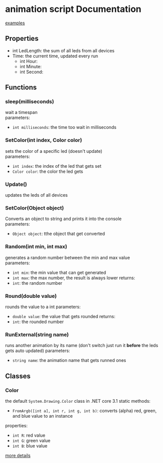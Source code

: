 # animation script Documentation

[examples](https://github.com/yannikHoeflich/LedAnimations/tree/master/InstallationScripts)

## Properties
- int LedLength: the sum of all leds from all devices
- Time: the current time, updated every run
  - int Hour: 
  - int Minute: 
  - int Second: 

## Functions

### sleep(milliseconds)
wait a timespan  
parameters:
 - `int milliseconds`: the time too wait in milliseconds

### SetColor(int index, Color color)
sets the color of a specific led (doesn't update)  
parameters:
 - `int index`: the index of the led that gets set
 - `Color color`: the color the led gets

### Update()
updates the leds of all devices

### SetColor(Object object)
Converts an object to string and prints it into the console  
parameters:
 - `Object object`: tthe object that get converted

### Random(int min, int max)
generates a random number between the min and max value  
parameters:
 - `int min`: the min value that can get generated
 - `int max`: the max number, the result is always lower
returns:
- `int`: the random number

### Round(double value)
rounds the value to a int
parameters:
 - `double value`: the value that gets rounded
returns:
- `int`: the rounded number

### RunExternal(string name)
runs another animation by its name (don't switch just run it **before** the leds gets auto updated)
parameters:
 - `string name`: the animation name that gets runned ones

## Classes
### Color
the default `System.Drawing.Color` class in .NET core 3.1 
static methods:
- `FromArgb([int a], int r, int g, int b)`: converts (alpha) red, green, and blue value to an instance

properties:
- `int R`: red value
- `int G`: green value
- `int B`: blue value

[more details](https://docs.microsoft.com/de-de/dotnet/api/system.drawing.color?view=net-5.0)

